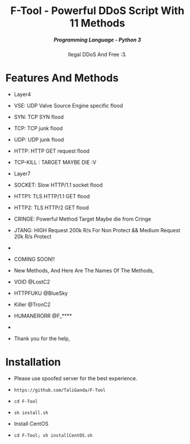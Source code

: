 

<h1 align="center">F-Tool - Powerful DDoS Script With 11 Methods</h1>
<em><h5 align="center">Programming Language - Python 3</h5></em>

<p align="center">Ilegal DDoS And Free :3.</p>

# Features And Methods

* Layer4

* VSE: UDP Valve Source Engine specific flood
* SYN: TCP SYN flood
* TCP: TCP junk flood
* UDP:  UDP junk flood
* HTTP: HTTP GET request flood
* TCP-KILL : TARGET MAYBE DIE :V

* Layer7

* SOCKET: Slow HTTP/1.1 socket flood
* HTTP1: TLS HTTP/1.1 GET flood
* HTTP2: TLS HTTP/2 GET flood
* CRINGE: Powerful Method Target Maybe die from Cringe
* JTANG: HIGH Request 200k R/s For Non Protect && Medium Request 20k R/s Protect
* 
* COMING SOON!!
* New Methods, And Here Are The Names Of The Methods,
* VOID @LostC2
* HTTPFUKU @BlueSky
* Killer @TronC2
* HUMANERORR @F_****
*
* Thank you for the help,

# Installation

* Please use spoofed server for the best experience.

* ```https://github.com/TaliGanda/F-Tool```
* ```cd F-Tool```
* ```sh install.sh```

* Install CentOS

* ```cd F-Tool; sh installCentOS.sh```




